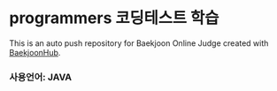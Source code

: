 # programmers 코딩테스트 학습
This is an auto push repository for Baekjoon Online Judge created with [BaekjoonHub](https://github.com/BaekjoonHub/BaekjoonHub).

### 사용언어: JAVA
